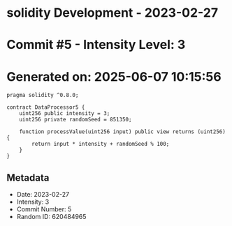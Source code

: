 ﻿# solidity Development - 2023-02-27
# Commit #5 - Intensity Level: 3
# Generated on: 2025-06-07 10:15:56
```solidity
pragma solidity ^0.8.0;

contract DataProcessor5 {
    uint256 public intensity = 3;
    uint256 private randomSeed = 851350;

    function processValue(uint256 input) public view returns (uint256) {
        return input * intensity + randomSeed % 100;
    }
}
```
## Metadata
- Date: 2023-02-27
- Intensity: 3
- Commit Number: 5
- Random ID: 620484965
